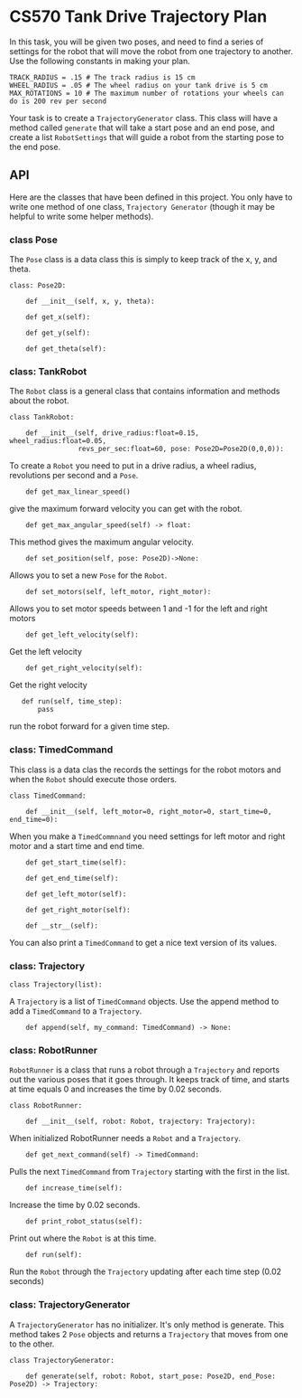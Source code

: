 # CS570 Tank Drive Trajectory Plan

In this task, you will be given two poses, and need to find a series of settings for the robot that will move the robot
from one trajectory to another. Use the following constants in making your plan.

```
TRACK_RADIUS = .15 # The track radius is 15 cm
WHEEL_RADIUS = .05 # The wheel radius on your tank drive is 5 cm
MAX_ROTATIONS = 10 # The maximum number of rotations your wheels can do is 200 rev per second

 ```

Your task is to create a ```TrajectoryGenerator``` class. This class will have a method called ```generate``` that will
take a start pose and an end pose, and create a list ```RobotSettings``` that will guide a robot from the starting pose
to the end pose.

## API

Here are the classes that have been defined in this project. You only have to write one method of one
class, ```Trajectory Generator``` (though it may be helpful to write some helper methods).

### class Pose

The ```Pose``` class is a data class this is simply to keep track of the x, y, and theta.

```
class: Pose2D:

    def __init__(self, x, y, theta):
 
    def get_x(self):
    
    def get_y(self):
    
    def get_theta(self):
```

### class: TankRobot

The ```Robot``` class is a general class that contains information and methods about the robot.

```
class TankRobot:

    def __init__(self, drive_radius:float=0.15, wheel_radius:float=0.05, 
                 revs_per_sec:float=60, pose: Pose2D=Pose2D(0,0,0)):
```

To create a ```Robot``` you need to put in a drive radius, a wheel radius, revolutions per second and a ```Pose```.

```
    def get_max_linear_speed()
``` 

give the maximum forward velocity you can get with the robot.

```
    def get_max_angular_speed(self) -> float:      
```

This method gives the maximum angular velocity.

```
    def set_position(self, pose: Pose2D)->None:
```

Allows you to set a new ```Pose``` for the ```Robot```.

```
    def set_motors(self, left_motor, right_motor): 
```

Allows you to set motor speeds between 1 and -1 for the left and right motors

```
    def get_left_velocity(self):
```

Get the left velocity

```
    def get_right_velocity(self):
 ```

Get the right velocity

 ```
    def run(self, time_step):
        pass
```

run the robot forward for a given time step.

### class: TimedCommand

This class is a data clas the records the settings for the robot motors and when the ```Robot``` should execute those
orders.

```
class TimedCommand:

    def __init__(self, left_motor=0, right_motor=0, start_time=0, end_time=0):
```

When you make a ```TimedCommnand``` you need settings for left motor and right motor and a start time and end time.

```
    def get_start_time(self):
```

``` 
    def get_end_time(self):
```

```
    def get_left_motor(self):
``` 

```
    def get_right_motor(self):
```

```
    def __str__(self):
```

You can also print a ```TimedCommand``` to get a nice text version of its values.

### class: Trajectory

```
class Trajectory(list):
```

A ```Trajectory``` is a list of ```TimedCommand``` objects. Use the append method to add a
```TimedCommand``` to a ```Trajectory```.

```
    def append(self, my_command: TimedCommand) -> None:
```

### class: RobotRunner

```RobotRunner``` is a class that runs a robot through a ```Trajectory``` and reports out the various poses that it goes
through. It keeps track of time, and starts at time equals 0 and increases the time by 0.02 seconds.

```
class RobotRunner:

    def __init__(self, robot: Robot, trajectory: Trajectory):
```

When initialized RobotRunner needs a ```Robot``` and a ```Trajectory```.

```
    def get_next_command(self) -> TimedCommand:
```  

Pulls the next ```TimedCommand``` from  ```Trajectory``` starting with the first in the list.

```
    def increase_time(self):
```

Increase the time by 0.02 seconds.

```
    def print_robot_status(self):
```

Print out where the ```Robot``` is at this time.

```
    def run(self):
```

Run the ```Robot``` through the ```Trajectory``` updating after each time step (0.02 seconds)

### class: TrajectoryGenerator

A ```TrajectoryGenerator``` has no initializer. It's only method is generate. This method takes 2 ```Pose``` objects and
returns a ```Trajectory``` that moves from one to the other.

```
class TrajectoryGenerator:

    def generate(self, robot: Robot, start_pose: Pose2D, end_Pose: Pose2D) -> Trajectory:
```